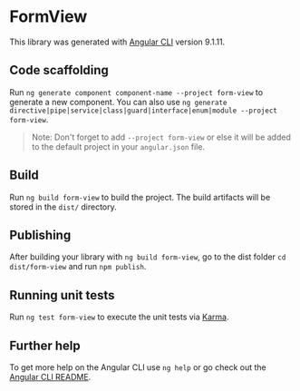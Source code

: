 # FormView

This library was generated with [Angular CLI](https://github.com/angular/angular-cli) version 9.1.11.

## Code scaffolding

Run `ng generate component component-name --project form-view` to generate a new component. You can also use `ng generate directive|pipe|service|class|guard|interface|enum|module --project form-view`.
> Note: Don't forget to add `--project form-view` or else it will be added to the default project in your `angular.json` file. 

## Build

Run `ng build form-view` to build the project. The build artifacts will be stored in the `dist/` directory.

## Publishing

After building your library with `ng build form-view`, go to the dist folder `cd dist/form-view` and run `npm publish`.

## Running unit tests

Run `ng test form-view` to execute the unit tests via [Karma](https://karma-runner.github.io).

## Further help

To get more help on the Angular CLI use `ng help` or go check out the [Angular CLI README](https://github.com/angular/angular-cli/blob/master/README.md).
